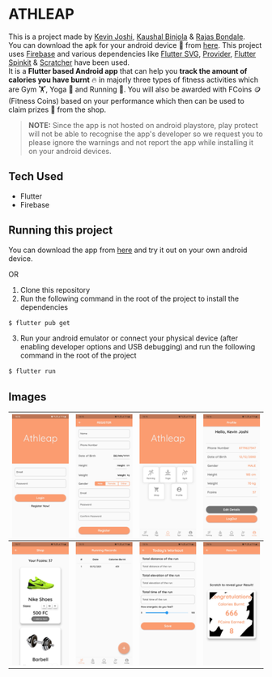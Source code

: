 # ATHLEAP

This is a project made by [Kevin Joshi](https://github.com/KevinJ-hub), [Kaushal Binjola](https://github.com/KaushalBinjola) & [Rajas Bondale](https://github.com/Rajas-B).  
You can download the apk for your android device 📱 from [here](https://github.com/K-B-J/athleap_flutter/blob/master/android-releases/athleap_v1.0.0.apk). This project uses [Firebase](https://firebase.google.com) and various dependencies like [Flutter SVG](https://pub.dev/packages/flutter_svg), [Provider](https://pub.dev/packages/provider), [Flutter Spinkit](https://pub.dev/packages/flutter_spinkit) & [Scratcher](https://pub.dev/packages/scratcher) have been used.  
It is a **Flutter based Android app** that can help you **track the amount of calories you have burnt** 🔥 in majorly three types of fitness activities which are Gym 🏋️, Yoga 🧘 and Running 🏃. You will also be awarded with FCoins 🪙 (Fitness Coins) based on your performance which then can be used to claim prizes 🎁 from the shop.  

> **NOTE:** Since the app is not hosted on android playstore, play protect will not be able to recognise the app's developer so we request you to please ignore the warnings and not report the app while installing it on your android devices.  

## Tech Used

- Flutter
- Firebase

## Running this project

You can download the app from [here](https://github.com/K-B-J/athleap_flutter/blob/master/android-releases/athleap_v1.0.0.apk) and try it out on your own android device.  

OR  

1. Clone this repository
2. Run the following command in the root of the project to install the dependencies

```sh
$ flutter pub get
```

3. Run your android emulator or connect your physical device (after enabling developer options and USB debugging) and run the following command in the root of the project

```sh
$ flutter run
```

## Images

| ![Login Page](screenshots/ss1.jpg) | ![Register Page](screenshots/ss2.jpg) | ![Home Page](screenshots/ss3.jpg) | ![Edit Profile Page](screenshots/ss4.jpg) |
|---|---|---|---|
| ![Shop Page](screenshots/ss5.jpg) | ![Running Records Page](screenshots/ss6.jpg) | ![Running Workout Details Page](screenshots/ss7.jpg) | ![Results Page](screenshots/ss8.jpg) |
